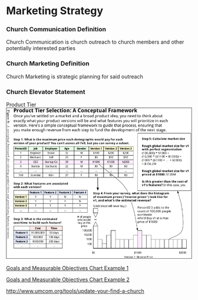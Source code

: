 # Marketing Strategy

### Church Communication Definition

Church Communication is church outreach to church members and other potentially interested parties

### Church Marketing Definition

Church Marketing is strategic planning for said outreach

### Church Elevator Statement

Product Tier
![](marketing-strategy/product-tier.png)

[Goals and Measurable Objectives Chart Example 1](marketing-strategy/goals-measurable-objectives-chart-example-1.png)

[Goals and Measurable Objectives Chart Example 2](marketing-strategy/goals-measurable-objectives-chart-example-2.png)

http://www.umcom.org/tools/update-your-find-a-church